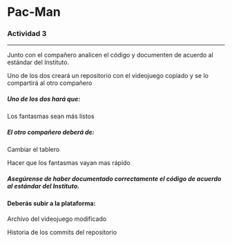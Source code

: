 # Pac-Man
### Actividad 3
-----------------------------------------
Junto con el compañero analicen el código y documenten de acuerdo al estándar del Instituto.

Uno de los dos creará un repositorio con el videojuego copiado y se lo compartirá al otro compañero

##### Uno de los dos hará que:

Los fantasmas sean más listos

##### El otro compañero deberá de:

Cambiar el tablero

Hacer que los fantasmas vayan mas rápido


##### Asegúrense de haber documentado correctamente el código de acuerdo al estándar del Instituto.


#### Deberás subir a la plataforma:

Archivo del videojuego modificado

Historia de los commits del repositorio
